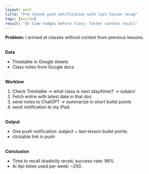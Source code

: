 ```yaml
---
layout: post
title: "Pre-lesson push notification with last-lesson recap"
tags: [builds]
result: "On time nudges before class; faster context recall"
---
```


**Problem:**
I arrived at classes without context from previous lessons. <br><br>

**Data**
- Timetable in Google sheets
- Class notes from Google docs <br><br>

**Worklow** <br>
1) Check Timetable -> what class is next (day/time)? -> subject <br>
2) Fetch entrie with latest date in that doc <br>
3) send notes to ChatGPT -> summarize in short bullet points <br>
4) send notification to my iPad. <br><br>



**Output**
- One push notification: subject + last-lesson bullet points
- clickable link in push <br><br>

  
**Conclusion** <br>
- Time to recall drasticlly reced, success-rate: 98%
- Ai Api tokes used per week: ~250.
